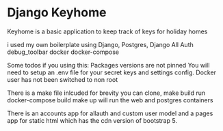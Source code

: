 # Django Keyhome

Keyhome is a basic application to keep track of keys for holiday homes

i used my own boilerplate using
Django,
Postgres,
Django All Auth
debug_toolbar
docker
docker-compose

Some todos if you using this:
Packages versions are not pinned
You will need to setup an .env file for your secret keys and settings config.
Docker user has not been switched to non root

There is a make file inlcuded for brevity you can clone,
make build run docker-compose build
make up will run the web and postgres containers

There is an accounts app for allauth and custom user model and a pages app for static html which has the cdn version of bootstrap 5.
